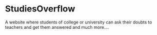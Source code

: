 # StudiesOverflow
A website where students of college or university can ask their doubts to teachers and get them answered and much more....
